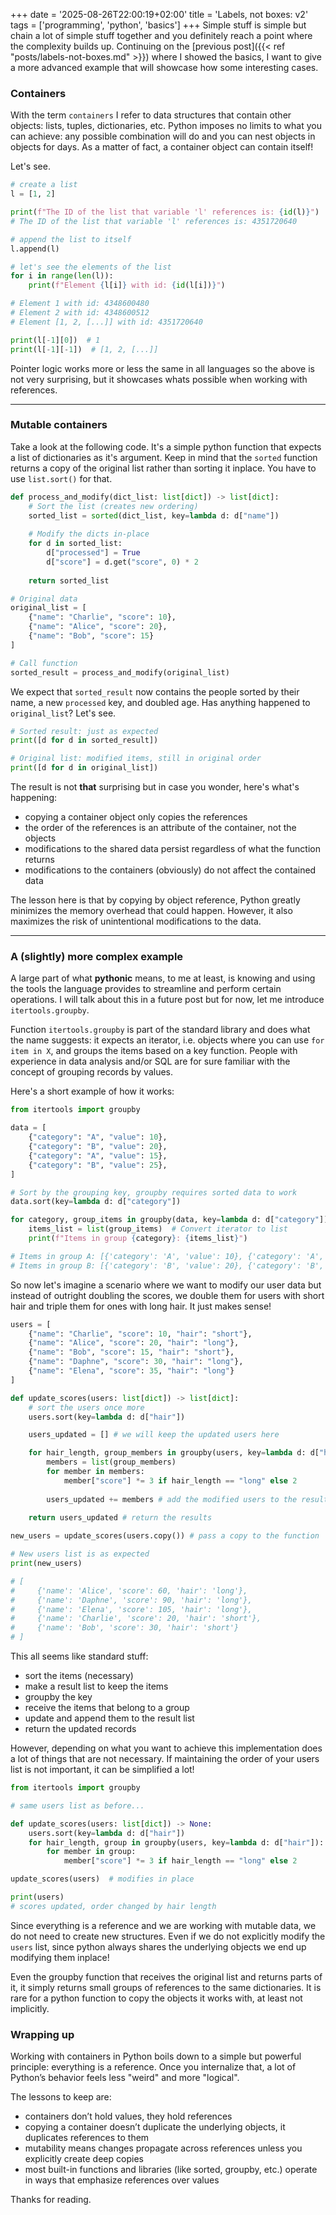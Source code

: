 +++
date = '2025-08-26T22:00:19+02:00'
title = 'Labels, not boxes: v2'
tags = ['programming', 'python', 'basics']
+++
Simple stuff is simple but chain a lot of simple stuff together and you definitely reach a point where the complexity builds up. Continuing on the [previous post]({{< ref "posts/labels-not-boxes.md" >}}) where I showed the basics, I want to give a more advanced example that will showcase how some interesting cases.

### Containers

With the term `containers` I refer to data structures that contain other objects: lists, tuples, dictionaries, etc. Python imposes no limits to what you can achieve: any possible combination will do and you can nest objects in objects for days. As a matter of fact, a container object can contain itself!

Let's see.

```python
# create a list
l = [1, 2]

print(f"The ID of the list that variable 'l' references is: {id(l)}")
# The ID of the list that variable 'l' references is: 4351720640

# append the list to itself
l.append(l)

# let's see the elements of the list
for i in range(len(l)):
    print(f"Element {l[i]} with id: {id(l[i])}")

# Element 1 with id: 4348600480
# Element 2 with id: 4348600512
# Element [1, 2, [...]] with id: 4351720640

print(l[-1][0])  # 1
print(l[-1][-1])  # [1, 2, [...]]
```

Pointer logic works more or less the same in all languages so the above is not very surprising, but it showcases whats possible when working with references.

-----

### Mutable containers

Take a look at the following code. It's a simple python function that expects a list of dictionaries as it's argument. Keep in mind that the `sorted` function returns a copy of the original list rather than sorting it inplace. You have to use `list.sort()` for that.

```python
def process_and_modify(dict_list: list[dict]) -> list[dict]:
    # Sort the list (creates new ordering)
    sorted_list = sorted(dict_list, key=lambda d: d["name"])
    
    # Modify the dicts in-place
    for d in sorted_list:
        d["processed"] = True
        d["score"] = d.get("score", 0) * 2
    
    return sorted_list

# Original data
original_list = [
    {"name": "Charlie", "score": 10},
    {"name": "Alice", "score": 20}, 
    {"name": "Bob", "score": 15}
]

# Call function
sorted_result = process_and_modify(original_list)
```

We expect that `sorted_result` now contains the people sorted by their name, a new `processed` key, and doubled age. Has anything happened to `original_list`? Let's see.

```python
# Sorted result: just as expected
print([d for d in sorted_result])

# Original list: modified items, still in original order
print([d for d in original_list])
```

The result is not **that** surprising but in case you wonder, here's what's happening:
- copying a container object only copies the references
- the order of the references is an attribute of the container, not the objects
- modifications to the shared data persist regardless of what the function returns
- modifications to the containers (obviously) do not affect the contained data

The lesson here is that by copying by object reference, Python greatly minimizes the memory overhead that could happen. However, it also maximizes the risk of unintentional modifications to the data.

-----

### A (slightly) more complex example

A large part of what **pythonic** means, to me at least, is knowing and using the tools the language provides to streamline and perform certain operations. I will talk about this in a future post but for now, let me introduce `itertools.groupby`. 

Function `itertools.groupby` is part of the standard library and does what the name suggests: it expects an iterator, i.e. objects where you can use `for item in X`,  and groups the items based on a key function. People with experience in data analysis and/or SQL are for sure familiar with the concept of grouping records by values.

Here's a short example of how it works:

```python {linenos=inline hl_lines=[10,11]}
from itertools import groupby

data = [
    {"category": "A", "value": 10},
    {"category": "B", "value": 20},
    {"category": "A", "value": 15},
    {"category": "B", "value": 25},
]

# Sort by the grouping key, groupby requires sorted data to work
data.sort(key=lambda d: d["category"])

for category, group_items in groupby(data, key=lambda d: d["category"]):
    items_list = list(group_items)  # Convert iterator to list
    print(f"Items in group {category}: {items_list}")

# Items in group A: [{'category': 'A', 'value': 10}, {'category': 'A', 'value': 15}]
# Items in group B: [{'category': 'B', 'value': 20}, {'category': 'B', 'value': 25}]
```

So now let's imagine a scenario where we want to modify our user data but instead of outright doubling the scores, we double them for users with short hair and triple them for ones with long hair. It just makes sense!

```python
users = [
    {"name": "Charlie", "score": 10, "hair": "short"},
    {"name": "Alice", "score": 20, "hair": "long"}, 
    {"name": "Bob", "score": 15, "hair": "short"},
    {"name": "Daphne", "score": 30, "hair": "long"},
    {"name": "Elena", "score": 35, "hair": "long"}
]

def update_scores(users: list[dict]) -> list[dict]:
    # sort the users once more
    users.sort(key=lambda d: d["hair"])

    users_updated = [] # we will keep the updated users here

    for hair_length, group_members in groupby(users, key=lambda d: d["hair"]):
        members = list(group_members)
        for member in members:
            member["score"] *= 3 if hair_length == "long" else 2
        
        users_updated += members # add the modified users to the results
    
    return users_updated # return the results

new_users = update_scores(users.copy()) # pass a copy to the function

# New users list is as expected
print(new_users)

# [
#     {'name': 'Alice', 'score': 60, 'hair': 'long'},
#     {'name': 'Daphne', 'score': 90, 'hair': 'long'},
#     {'name': 'Elena', 'score': 105, 'hair': 'long'},
#     {'name': 'Charlie', 'score': 20, 'hair': 'short'},
#     {'name': 'Bob', 'score': 30, 'hair': 'short'}
# ]
```
This all seems like standard stuff:
- sort the items (necessary)
- make a result list to keep the items
- groupby the key
- receive the items that belong to a group
- update and append them to the result list
- return the updated records

However, depending on what you want to achieve this implementation does a lot of things that are not necessary. If maintaining the order of your users list is not important, it can be simplified a lot!

```python {linenos=inline}
from itertools import groupby

# same users list as before...

def update_scores(users: list[dict]) -> None:
    users.sort(key=lambda d: d["hair"])
    for hair_length, group in groupby(users, key=lambda d: d["hair"]):
        for member in group:
            member["score"] *= 3 if hair_length == "long" else 2

update_scores(users)  # modifies in place

print(users)
# scores updated, order changed by hair length
```

Since everything is a reference and we are working with mutable data, we do not need to create new structures. Even if we do not explicitly modify the `users` list, since python always shares the underlying objects we end up modifying them inplace!

Even the groupby function that receives the original list and returns parts of it, it simply returns small groups of references to the same dictionaries. It is rare for a python function to copy the objects it works with, at least not implicitly.

### Wrapping up

Working with containers in Python boils down to a simple but powerful principle: everything is a reference. Once you internalize that, a lot of Python’s behavior feels less "weird" and more "logical".

The lessons to keep are:
- containers don’t hold values, they hold references
- copying a container doesn’t duplicate the underlying objects, it duplicates references to them
- mutability means changes propagate across references unless you explicitly create deep copies
- most built-in functions and libraries (like sorted, groupby, etc.) operate in ways that emphasize references over values

Thanks for reading.
